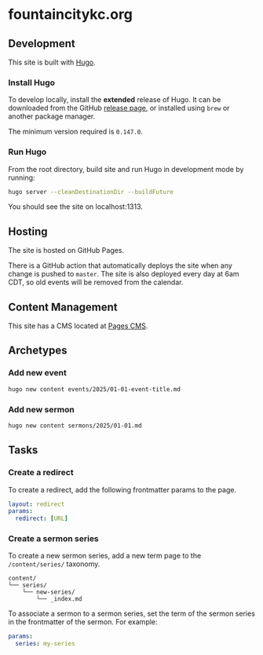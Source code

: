 # fountaincitykc.org

## Development

This site is built with [Hugo](https://gohugo.io/).

### Install Hugo

To develop locally, install the **extended** release of Hugo. It can be downloaded from the GitHub [release page](https://github.com/gohugoio/hugo/releases/tag/v0.147.0), or installed using `brew` or another package manager.

The minimum version required is `0.147.0`.

### Run Hugo

From the root directory, build site and run Hugo in development mode by running:

```bash
hugo server --cleanDestinationDir --buildFuture
```

You should see the site on localhost:1313.

## Hosting

The site is hosted on GitHub Pages.

There is a GitHub action that automatically deploys the site when any change is pushed to `master`. The site is also deployed every day at 6am CDT, so old events will be removed from the calendar.

## Content Management

This site has a CMS located at [Pages CMS](https://app.pagescms.org/).

## Archetypes

### Add new event

```bash
hugo new content events/2025/01-01-event-title.md
```

### Add new sermon

```bash
hugo new content sermons/2025/01-01.md
```

## Tasks

### Create a redirect

To create a redirect, add the following frontmatter params to the page.

```yaml
layout: redirect
params:
  redirect: [URL]
```

### Create a sermon series

To create a new sermon series, add a new term page to the `/content/series/` taxonomy.

```text
content/
└── series/
    └── new-series/
        └── _index.md
```

To associate a sermon to a sermon series, set the term of the sermon series in the frontmatter of the sermon. For example:

```yaml
params:
  series: my-series
```
